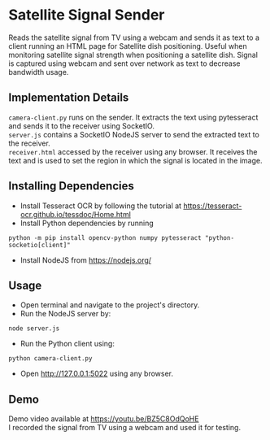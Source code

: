 # Satellite Signal Sender
Reads the satellite signal from TV using a webcam and sends it as text to a client running an HTML page for Satellite dish positioning.
Useful when monitoring satellite signal strength when positioning a satellite dish.
Signal is captured using webcam and sent over network as text to decrease bandwidth usage.
## Implementation Details
```camera-client.py``` runs on the sender. It extracts the text using pytesseract and sends it to the receiver using SocketIO. <br />
```server.js``` contains a SocketIO NodeJS server to send the extracted text to the receiver. <br />
```receiver.html``` accessed by the receiver using any browser. It receives the text and is used to set the region in which the signal is located in the image. <br />
## Installing Dependencies
- Install Tesseract OCR by following the tutorial at https://tesseract-ocr.github.io/tessdoc/Home.html
- Install Python dependencies by running
```
python -m pip install opencv-python numpy pytesseract "python-socketio[client]"
```
- Install NodeJS from https://nodejs.org/
## Usage
- Open terminal and navigate to the project's directory.
- Run the NodeJS server by:
```
node server.js
```
- Run the Python client using:
```
python camera-client.py
```
- Open http://127.0.0.1:5022 using any browser.

## Demo
Demo video available at https://youtu.be/BZ5C8OdQoHE <br />
I recorded the signal from TV using a webcam and used it for testing.
